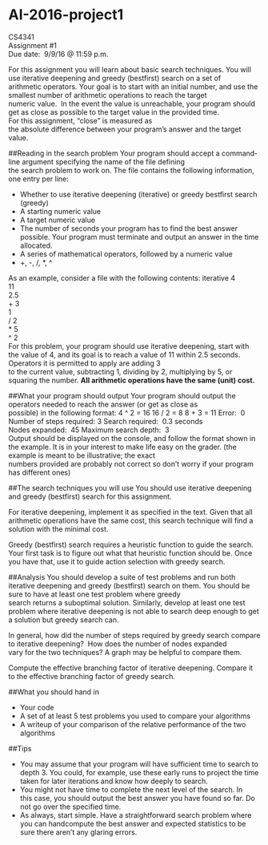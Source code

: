# AI-2016-project1

CS4341  
Assignment #1  
Due date:  9/9/16 @ 11:59 p.m.

For this assignment you will learn about basic search techniques. You will use iterative
deepening and greedy (best­first) search on a set of arithmetic operators. Your goal is to start
with an initial number, and use the smallest number of arithmetic operations to reach the target
numeric value.  In the event the value is unreachable, your program should get as close as
possible to the target value in the provided time. For this assignment, “close” is measured as
the absolute difference between your program’s answer and the target value.

##Reading in the search problem
Your program should accept a command­line argument specifying the name of the file defining
the search problem to work on. The file contains the following information, one entry per line:

- Whether to use iterative deepening (iterative) or greedy best­first search (greedy)
- A starting numeric value
- A target numeric value
- The number of seconds your program has to find the best answer possible. Your
program must​ terminate and output an answer in the time allocated.
- A series of mathematical operators, followed by a numeric value
- +, -­, /, *, ^

As an example, consider a file with the following contents:
iterative
4  
11  
2.5  
+ 3  
­1  
/ 2  
* 5  
^ 2  
For this problem, your program should use iterative deepening, start with the value of 4, and its
goal is to reach a value of 11 within 2.5 seconds. Operators it is permitted to apply are adding 3
to the current value, subtracting 1, dividing by 2, multiplying by 5, or squaring the number. **All
arithmetic operations have the same (unit) cost.**

##What your program should output
Your program should output the operators needed to reach the answer (or get as close as
possible) in the following format:
4 ^ 2 = 16
16 / 2 = 8
8 + 3 = 11
Error:  0
Number of steps required: 3
Search required:  0.3 seconds
Nodes expanded:  45
Maximum search depth:  3
Output should be displayed on the console, and follow the format shown in the example. It is in
your interest to make life easy on the grader. (the example is meant to be illustrative; the exact
numbers provided are probably not correct so don’t worry if your program has different ones)

##The search techniques you will use
You should use iterative deepening and greedy (best­first) search for this assignment.

For iterative deepening, implement it as specified in the text. Given that all arithmetic
operations have the same cost, this search technique will find a solution with the minimal cost.

Greedy (best­first) search requires a heuristic function to guide the search. Your first task is to
figure out what that heuristic function should be. Once you have that, use it to guide action
selection with greedy search.

##Analysis
You should develop a suite of test problems and run both iterative deepening and greedy
(best­first) search on them. You should be sure to have at least one test problem where greedy
search returns a suboptimal solution. Similarly, develop at least one test problem where
iterative deepening is not able to search deep enough to get a solution but greedy search can.

In general, how did the number of steps required by greedy search compare to iterative
deepening?  How does the number of nodes expanded vary for the two techniques? A graph
may be helpful to compare them.

Compute the effective branching factor of iterative deepening. Compare it to the effective
branching factor of greedy search.

##What you should hand in
- Your code
- A set of at least 5 test problems you used to compare your algorithms
- A writeup of your comparison of the relative performance of the two algorithms

##Tips
- You may assume that your program will have sufficient time to search to depth 3. You
could, for example, use these early runs to project the time taken for later iterations and
know how deeply to search.
- You might not have time to complete the next level of the search. In this case, you
should output the best answer you have found so far. Do not go over the specified time.
- As always, start simple. Have a straightforward search problem where you can
hand­compute the best answer and expected statistics to be sure there aren’t any
glaring errors.